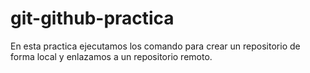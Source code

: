 # git-github-practica 
En esta practica ejecutamos los comando para crear un repositorio de forma local y enlazamos a un repositorio remoto.
